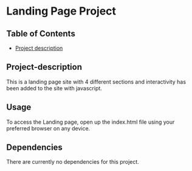 # Landing Page Project

## Table of Contents

* [Project description](#project-description)

## Project-description

This is a landing page site with 4 different sections and interactivity has been added to the site with javascript.

## Usage

To access the Landing page, open up the index.html file using your preferred browser on any device.

## Dependencies

There are currently no dependencies for this project.
